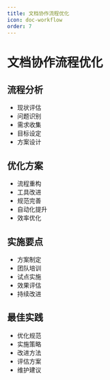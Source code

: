 ```yaml
---
title: 文档协作流程优化
icon: doc-workflow
order: 7
---
```


# 文档协作流程优化

## 流程分析
- 现状评估
- 问题识别
- 需求收集
- 目标设定
- 方案设计

## 优化方案
- 流程重构
- 工具改进
- 规范完善
- 自动化提升
- 效率优化

## 实施要点
- 方案制定
- 团队培训
- 试点实施
- 效果评估
- 持续改进

## 最佳实践
- 优化规范
- 实施策略
- 改进方法
- 评估方案
- 维护建议
